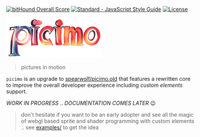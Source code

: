 [![bitHound Overall Score](https://www.bithound.io/github/spearwolf/picimo/badges/score.svg)](https://www.bithound.io/github/spearwolf/picimo) [![Standard - JavaScript Style Guide](https://img.shields.io/badge/code%20style-standard-brightgreen.svg)](http://standardjs.com/) [![License](https://img.shields.io/badge/License-Apache%202.0-blue.svg)](https://opensource.org/licenses/Apache-2.0)

<img src="doc/logo/picimo-1024.png" alt="pictures in motion logo" width="256">

> pictures in motion

`picimo` is an upgrade to [spearwolf/picimo.old](https://github.com/spearwolf/picimo.old) that features a rewritten core to improve the overall developer experience including *custom elements* support.

*WORK IN PROGRESS* .. *DOCUMENTATION COMES LATER* :wink:

> don't hesitate if you want to be an early adopter and see all the magic of webgl based sprite and shader programming with custom elements .. see [examples/](examples/) to get the idea
